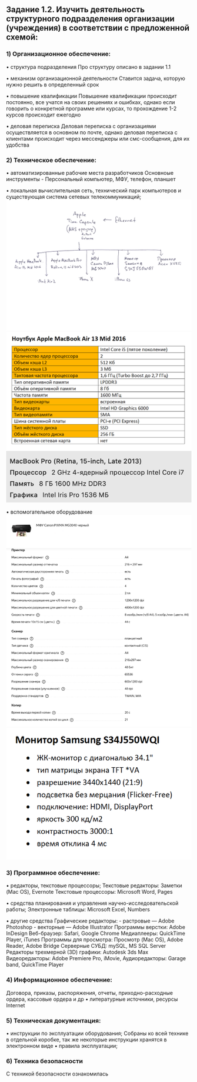 ## Задание 1.2. Изучить деятельность структурного подразделения организации (учреждения) в соответствии с предложенной схемой:

### 1) Организационное обеспечение:
•   структура подразделения
Про структуру описано в задании 1.1

•   механизм организационной деятельности
Ставится задача, которую нужно решить в определенный срок

•   повышение квалификации
Повышение квалификации происходит постоянно, все учатся на своих решениях и ошибках, 
однако если говорить о конкретной программе или курсах, то прохождение 1-2 курсов происходит ежегодно

•   деловая переписка
Деловая переписка с организациями осуществляется в основном по почте, 
однако деловая переписка с клиентами происходит через мессенджеры или смс-сообщения, для их удобства

### 2) Техническое обеспечение:
•   автоматизированные рабочие места разработчиков
Основноые инструменты - Персональный компьютер, МФУ, телефон, планшет

•   локальная вычислительная сеть, технический парк компьютеров и существующая система сетевых телекоммуникаций;
![](https://github.com/Bolzuka/technological_practice/blob/master/1.2/1.png)
![](https://github.com/Bolzuka/technological_practice/blob/master/1.2/2.png)
![](https://github.com/Bolzuka/technological_practice/blob/master/1.2/3.png)

•   вспомогательное оборудование
![](https://github.com/Bolzuka/technological_practice/blob/master/1.2/4.png)
![](https://github.com/Bolzuka/technological_practice/blob/master/1.2/5.png)

### 3) Программное обеспечение:

•   редакторы, текстовые процессоры;
Текстовые редакторы: Заметки (Mac OS), Evernote
Текстовые процессоры: Microsoft Word, Pages

•   средства планирования и управления научно-исследовательской работы;
Электронные таблицы: Microsoft Excel, Numbers

•   другие средства
Графические редакторы: 
    - растровые    — Adobe Photoshop
    - векторные    — Adobe Illustrator
Программы верстки: Adobe InDesign
Веб-браузер: Safari, Google Chrome
Медиаплееры: QuickTime Player, iTunes
Программы для просмотра: Просмотр (Mac OS), Adobe Reader, Adobe Bridge
Серверные СУБД: mySQL, MS SQL Server
Редакторы трехмерной (3D) графики: Autodesk 3ds Max
Видеоредакторы: Adobe Premiere Pro, iMovie, 
Аудиоредакторы: Garage band, QuickTime Player

### 4) Информационное обеспечение:
Договора, приказы, распоряжения,  отчеты, приходно-расходные ордера, кассовые ордера и др
•   литературные источники, ресурсы Internet

### 5) Техническая документация:
•   инструкции по эксплуатации оборудования;
Собраны ко всей технике в отдельной коробке, так же некоторые инструкции хранятся в электронном виде
•   правила эксплуатации;

### 6) Техника безопасности
С техникой безопасности ознакомилась


 
